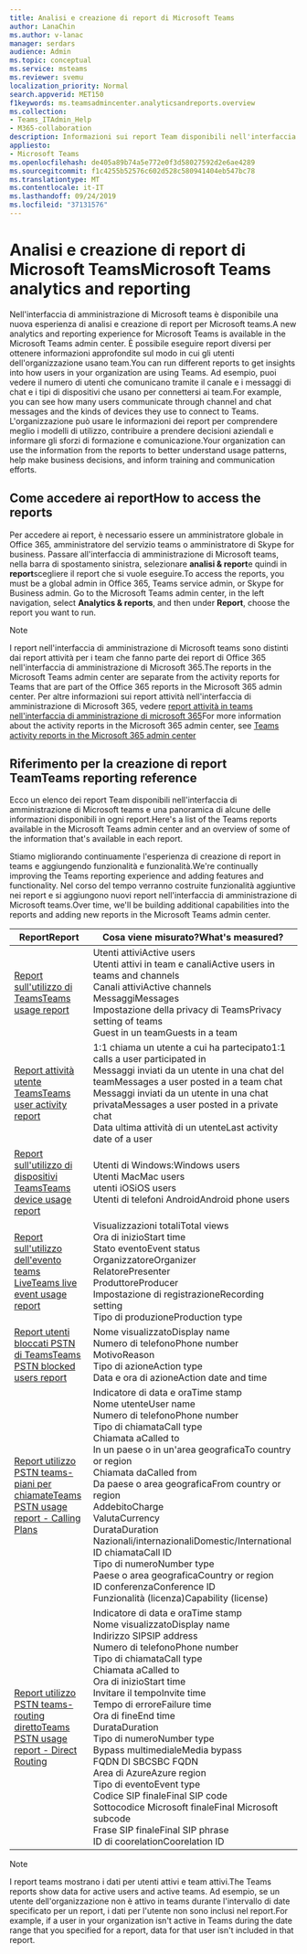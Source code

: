 ```yaml
---
title: Analisi e creazione di report di Microsoft Teams
author: LanaChin
ms.author: v-lanac
manager: serdars
audience: Admin
ms.topic: conceptual
ms.service: msteams
ms.reviewer: svemu
localization_priority: Normal
search.appverid: MET150
f1keywords: ms.teamsadmincenter.analyticsandreports.overview
ms.collection:
- Teams_ITAdmin_Help
- M365-collaboration
description: Informazioni sui report Team disponibili nell'interfaccia di amministrazione di Microsoft teams.
appliesto:
- Microsoft Teams
ms.openlocfilehash: de405a89b74a5e772e0f3d58027592d2e6ae4289
ms.sourcegitcommit: f1c4255b52576c602d528c580941404eb547bc78
ms.translationtype: MT
ms.contentlocale: it-IT
ms.lasthandoff: 09/24/2019
ms.locfileid: "37131576"
---
```

# <a name="microsoft-teams-analytics-and-reporting"></a><span data-ttu-id="2ec9d-103">Analisi e creazione di report di Microsoft Teams</span><span class="sxs-lookup"><span data-stu-id="2ec9d-103">Microsoft Teams analytics and reporting</span></span>

<span data-ttu-id="2ec9d-104">Nell'interfaccia di amministrazione di Microsoft teams è disponibile una nuova esperienza di analisi e creazione di report per Microsoft teams.</span><span class="sxs-lookup"><span data-stu-id="2ec9d-104">A new analytics and reporting experience for Microsoft Teams is available in the Microsoft Teams admin center.</span></span> <span data-ttu-id="2ec9d-105">È possibile eseguire report diversi per ottenere informazioni approfondite sul modo in cui gli utenti dell'organizzazione usano team.</span><span class="sxs-lookup"><span data-stu-id="2ec9d-105">You can run different reports to get insights into how users in your organization are using Teams.</span></span> <span data-ttu-id="2ec9d-106">Ad esempio, puoi vedere il numero di utenti che comunicano tramite il canale e i messaggi di chat e i tipi di dispositivi che usano per connettersi ai team.</span><span class="sxs-lookup"><span data-stu-id="2ec9d-106">For example, you can see how many users communicate through channel and chat messages and the kinds of devices they use to connect to Teams.</span></span> <span data-ttu-id="2ec9d-107">L'organizzazione può usare le informazioni dei report per comprendere meglio i modelli di utilizzo, contribuire a prendere decisioni aziendali e informare gli sforzi di formazione e comunicazione.</span><span class="sxs-lookup"><span data-stu-id="2ec9d-107">Your organization can use the information from the reports to better understand usage patterns, help make business decisions, and inform training and communication efforts.</span></span>

## <a name="how-to-access-the-reports"></a><span data-ttu-id="2ec9d-108">Come accedere ai report</span><span class="sxs-lookup"><span data-stu-id="2ec9d-108">How to access the reports</span></span>

<span data-ttu-id="2ec9d-109">Per accedere ai report, è necessario essere un amministratore globale in Office 365, amministratore del servizio teams o amministratore di Skype for business.  Passare all'interfaccia di amministrazione di Microsoft teams, nella barra di spostamento sinistra, selezionare **analisi & report**e quindi in **report**scegliere il report che si vuole eseguire.</span><span class="sxs-lookup"><span data-stu-id="2ec9d-109">To access the reports, you must be a global admin in Office 365, Teams service admin, or Skype for Business admin.  Go to the Microsoft Teams admin center, in the left navigation, select **Analytics & reports**, and then under **Report**, choose the report you want to run.</span></span>

> [!NOTE]
> <span data-ttu-id="2ec9d-110">I report nell'interfaccia di amministrazione di Microsoft teams sono distinti dai report attività per i team che fanno parte dei report di Office 365 nell'interfaccia di amministrazione di Microsoft 365.</span><span class="sxs-lookup"><span data-stu-id="2ec9d-110">The reports in the Microsoft Teams admin center are separate from the activity reports for Teams that are part of the Office 365 reports in the Microsoft 365 admin center.</span></span> <span data-ttu-id="2ec9d-111">Per altre informazioni sui report attività nell'interfaccia di amministrazione di Microsoft 365, vedere [report attività in teams nell'interfaccia di amministrazione di microsoft 365](../teams-activity-reports.md)</span><span class="sxs-lookup"><span data-stu-id="2ec9d-111">For more information about the activity reports in the Microsoft 365 admin center, see [Teams activity reports in the Microsoft 365 admin center](../teams-activity-reports.md)</span></span>

## <a name="teams-reporting-reference"></a><span data-ttu-id="2ec9d-112">Riferimento per la creazione di report Team</span><span class="sxs-lookup"><span data-stu-id="2ec9d-112">Teams reporting reference</span></span>

<span data-ttu-id="2ec9d-113">Ecco un elenco dei report Team disponibili nell'interfaccia di amministrazione di Microsoft teams e una panoramica di alcune delle informazioni disponibili in ogni report.</span><span class="sxs-lookup"><span data-stu-id="2ec9d-113">Here's a list of the Teams reports available in the Microsoft Teams admin center and an overview of some of the information that's available in each report.</span></span>

<span data-ttu-id="2ec9d-114">Stiamo migliorando continuamente l'esperienza di creazione di report in teams e aggiungendo funzionalità e funzionalità.</span><span class="sxs-lookup"><span data-stu-id="2ec9d-114">We're continually improving the Teams reporting experience and adding features and functionality.</span></span> <span data-ttu-id="2ec9d-115">Nel corso del tempo verranno costruite funzionalità aggiuntive nei report e si aggiungono nuovi report nell'interfaccia di amministrazione di Microsoft teams.</span><span class="sxs-lookup"><span data-stu-id="2ec9d-115">Over time, we'll be building additional capabilities into the reports and adding new reports in the Microsoft Teams admin center.</span></span>

|<span data-ttu-id="2ec9d-116">Report</span><span class="sxs-lookup"><span data-stu-id="2ec9d-116">Report</span></span>  |<span data-ttu-id="2ec9d-117">Cosa viene misurato?</span><span class="sxs-lookup"><span data-stu-id="2ec9d-117">What's measured?</span></span> |
|---------|---------|
|[<span data-ttu-id="2ec9d-118">Report sull'utilizzo di Teams</span><span class="sxs-lookup"><span data-stu-id="2ec9d-118">Teams usage report</span></span>](teams-usage-report.md)  |  <span data-ttu-id="2ec9d-119">Utenti attivi</span><span class="sxs-lookup"><span data-stu-id="2ec9d-119">Active users</span></span><br/><span data-ttu-id="2ec9d-120">Utenti attivi in team e canali</span><span class="sxs-lookup"><span data-stu-id="2ec9d-120">Active users in teams and channels</span></span><br/><span data-ttu-id="2ec9d-121">Canali attivi</span><span class="sxs-lookup"><span data-stu-id="2ec9d-121">Active channels</span></span><br/><span data-ttu-id="2ec9d-122">Messaggi</span><span class="sxs-lookup"><span data-stu-id="2ec9d-122">Messages</span></span><br/><span data-ttu-id="2ec9d-123">Impostazione della privacy di Teams</span><span class="sxs-lookup"><span data-stu-id="2ec9d-123">Privacy setting of  teams</span></span><br/><span data-ttu-id="2ec9d-124">Guest in un team</span><span class="sxs-lookup"><span data-stu-id="2ec9d-124">Guests in a team</span></span>   |
|[<span data-ttu-id="2ec9d-125">Report attività utente Teams</span><span class="sxs-lookup"><span data-stu-id="2ec9d-125">Teams user activity report</span></span>](user-activity-report.md)  |  <span data-ttu-id="2ec9d-126">1:1 chiama un utente a cui ha partecipato</span><span class="sxs-lookup"><span data-stu-id="2ec9d-126">1:1 calls a user participated in</span></span><br/><span data-ttu-id="2ec9d-127">Messaggi inviati da un utente in una chat del team</span><span class="sxs-lookup"><span data-stu-id="2ec9d-127">Messages a user posted in a team chat</span></span><br/><span data-ttu-id="2ec9d-128">Messaggi inviati da un utente in una chat privata</span><span class="sxs-lookup"><span data-stu-id="2ec9d-128">Messages a user posted in a private chat</span></span><br/><span data-ttu-id="2ec9d-129">Data ultima attività di un utente</span><span class="sxs-lookup"><span data-stu-id="2ec9d-129">Last activity date of a user</span></span>     |
|[<span data-ttu-id="2ec9d-130">Report sull'utilizzo di dispositivi Teams</span><span class="sxs-lookup"><span data-stu-id="2ec9d-130">Teams device usage report</span></span>](device-usage-report.md)   |  <span data-ttu-id="2ec9d-131">Utenti di Windows:</span><span class="sxs-lookup"><span data-stu-id="2ec9d-131">Windows users</span></span><br/><span data-ttu-id="2ec9d-132">Utenti Mac</span><span class="sxs-lookup"><span data-stu-id="2ec9d-132">Mac users</span></span><br/><span data-ttu-id="2ec9d-133">utenti iOS</span><span class="sxs-lookup"><span data-stu-id="2ec9d-133">iOS users</span></span><br/><span data-ttu-id="2ec9d-134">Utenti di telefoni Android</span><span class="sxs-lookup"><span data-stu-id="2ec9d-134">Android phone users</span></span>     |
|[<span data-ttu-id="2ec9d-135">Report sull'utilizzo dell'evento teams Live</span><span class="sxs-lookup"><span data-stu-id="2ec9d-135">Teams live event usage report</span></span>](teams-live-event-usage-report.md)   |  <span data-ttu-id="2ec9d-136">Visualizzazioni totali</span><span class="sxs-lookup"><span data-stu-id="2ec9d-136">Total views</span></span><br><span data-ttu-id="2ec9d-137">Ora di inizio</span><span class="sxs-lookup"><span data-stu-id="2ec9d-137">Start time</span></span><br><span data-ttu-id="2ec9d-138">Stato evento</span><span class="sxs-lookup"><span data-stu-id="2ec9d-138">Event status</span></span><br><span data-ttu-id="2ec9d-139">Organizzatore</span><span class="sxs-lookup"><span data-stu-id="2ec9d-139">Organizer</span></span><br><span data-ttu-id="2ec9d-140">Relatore</span><span class="sxs-lookup"><span data-stu-id="2ec9d-140">Presenter</span></span><br><span data-ttu-id="2ec9d-141">Produttore</span><span class="sxs-lookup"><span data-stu-id="2ec9d-141">Producer</span></span><br><span data-ttu-id="2ec9d-142">Impostazione di registrazione</span><span class="sxs-lookup"><span data-stu-id="2ec9d-142">Recording setting</span></span><br><span data-ttu-id="2ec9d-143">Tipo di produzione</span><span class="sxs-lookup"><span data-stu-id="2ec9d-143">Production type</span></span>    |
|[<span data-ttu-id="2ec9d-144">Report utenti bloccati PSTN di Teams</span><span class="sxs-lookup"><span data-stu-id="2ec9d-144">Teams PSTN blocked users report</span></span>](pstn-blocked-users-report.md)   |  <span data-ttu-id="2ec9d-145">Nome visualizzato</span><span class="sxs-lookup"><span data-stu-id="2ec9d-145">Display name</span></span><br><span data-ttu-id="2ec9d-146">Numero di telefono</span><span class="sxs-lookup"><span data-stu-id="2ec9d-146">Phone number</span></span><br><span data-ttu-id="2ec9d-147">Motivo</span><span class="sxs-lookup"><span data-stu-id="2ec9d-147">Reason</span></span><br><span data-ttu-id="2ec9d-148">Tipo di azione</span><span class="sxs-lookup"><span data-stu-id="2ec9d-148">Action type</span></span><br><span data-ttu-id="2ec9d-149">Data e ora di azione</span><span class="sxs-lookup"><span data-stu-id="2ec9d-149">Action date and time</span></span>   |
|[<span data-ttu-id="2ec9d-150">Report utilizzo PSTN teams-piani per chiamate</span><span class="sxs-lookup"><span data-stu-id="2ec9d-150">Teams PSTN usage report - Calling Plans</span></span>](pstn-usage-report.md#calling-plans)|  <span data-ttu-id="2ec9d-151">Indicatore di data e ora</span><span class="sxs-lookup"><span data-stu-id="2ec9d-151">Time stamp</span></span><br><span data-ttu-id="2ec9d-152">Nome utente</span><span class="sxs-lookup"><span data-stu-id="2ec9d-152">User name</span></span><br><span data-ttu-id="2ec9d-153">Numero di telefono</span><span class="sxs-lookup"><span data-stu-id="2ec9d-153">Phone number</span></span><br><span data-ttu-id="2ec9d-154">Tipo di chiamata</span><span class="sxs-lookup"><span data-stu-id="2ec9d-154">Call type</span></span> <br><span data-ttu-id="2ec9d-155">Chiamata a</span><span class="sxs-lookup"><span data-stu-id="2ec9d-155">Called to</span></span><br><span data-ttu-id="2ec9d-156">In un paese o in un'area geografica</span><span class="sxs-lookup"><span data-stu-id="2ec9d-156">To country or region</span></span> <br><span data-ttu-id="2ec9d-157">Chiamata da</span><span class="sxs-lookup"><span data-stu-id="2ec9d-157">Called from</span></span> <br><span data-ttu-id="2ec9d-158">Da paese o area geografica</span><span class="sxs-lookup"><span data-stu-id="2ec9d-158">From country or region</span></span><br><span data-ttu-id="2ec9d-159">Addebito</span><span class="sxs-lookup"><span data-stu-id="2ec9d-159">Charge</span></span><br><span data-ttu-id="2ec9d-160">Valuta</span><span class="sxs-lookup"><span data-stu-id="2ec9d-160">Currency</span></span><br><span data-ttu-id="2ec9d-161">Durata</span><span class="sxs-lookup"><span data-stu-id="2ec9d-161">Duration</span></span><br><span data-ttu-id="2ec9d-162">Nazionali/internazionali</span><span class="sxs-lookup"><span data-stu-id="2ec9d-162">Domestic/International</span></span><br><span data-ttu-id="2ec9d-163">ID chiamata</span><span class="sxs-lookup"><span data-stu-id="2ec9d-163">Call ID</span></span><br><span data-ttu-id="2ec9d-164">Tipo di numero</span><span class="sxs-lookup"><span data-stu-id="2ec9d-164">Number type</span></span><br><span data-ttu-id="2ec9d-165">Paese o area geografica</span><span class="sxs-lookup"><span data-stu-id="2ec9d-165">Country or region</span></span><br><span data-ttu-id="2ec9d-166">ID conferenza</span><span class="sxs-lookup"><span data-stu-id="2ec9d-166">Conference ID</span></span><br><span data-ttu-id="2ec9d-167">Funzionalità (licenza)</span><span class="sxs-lookup"><span data-stu-id="2ec9d-167">Capability (license)</span></span>|
|[<span data-ttu-id="2ec9d-168">Report utilizzo PSTN teams-routing diretto</span><span class="sxs-lookup"><span data-stu-id="2ec9d-168">Teams PSTN usage report - Direct Routing</span></span>](pstn-usage-report.md#direct-routing)  |  <span data-ttu-id="2ec9d-169">Indicatore di data e ora</span><span class="sxs-lookup"><span data-stu-id="2ec9d-169">Time stamp</span></span><br><span data-ttu-id="2ec9d-170">Nome visualizzato</span><span class="sxs-lookup"><span data-stu-id="2ec9d-170">Display name</span></span><br><span data-ttu-id="2ec9d-171">Indirizzo SIP</span><span class="sxs-lookup"><span data-stu-id="2ec9d-171">SIP address</span></span><br><span data-ttu-id="2ec9d-172">Numero di telefono</span><span class="sxs-lookup"><span data-stu-id="2ec9d-172">Phone number</span></span> <br><span data-ttu-id="2ec9d-173">Tipo di chiamata</span><span class="sxs-lookup"><span data-stu-id="2ec9d-173">Call type</span></span><br><span data-ttu-id="2ec9d-174">Chiamata a</span><span class="sxs-lookup"><span data-stu-id="2ec9d-174">Called to</span></span><br><span data-ttu-id="2ec9d-175">Ora di inizio</span><span class="sxs-lookup"><span data-stu-id="2ec9d-175">Start time</span></span><br><span data-ttu-id="2ec9d-176">Invitare il tempo</span><span class="sxs-lookup"><span data-stu-id="2ec9d-176">Invite time</span></span><br><span data-ttu-id="2ec9d-177">Tempo di errore</span><span class="sxs-lookup"><span data-stu-id="2ec9d-177">Failure time</span></span><br><span data-ttu-id="2ec9d-178">Ora di fine</span><span class="sxs-lookup"><span data-stu-id="2ec9d-178">End time</span></span><br><span data-ttu-id="2ec9d-179">Durata</span><span class="sxs-lookup"><span data-stu-id="2ec9d-179">Duration</span></span><br><span data-ttu-id="2ec9d-180">Tipo di numero</span><span class="sxs-lookup"><span data-stu-id="2ec9d-180">Number type</span></span><br><span data-ttu-id="2ec9d-181">Bypass multimediale</span><span class="sxs-lookup"><span data-stu-id="2ec9d-181">Media bypass</span></span><br><span data-ttu-id="2ec9d-182">FQDN DI SBC</span><span class="sxs-lookup"><span data-stu-id="2ec9d-182">SBC FQDN</span></span><br><span data-ttu-id="2ec9d-183">Area di Azure</span><span class="sxs-lookup"><span data-stu-id="2ec9d-183">Azure region</span></span><br><span data-ttu-id="2ec9d-184">Tipo di evento</span><span class="sxs-lookup"><span data-stu-id="2ec9d-184">Event type</span></span><br><span data-ttu-id="2ec9d-185">Codice SIP finale</span><span class="sxs-lookup"><span data-stu-id="2ec9d-185">Final SIP code</span></span><br><span data-ttu-id="2ec9d-186">Sottocodice Microsoft finale</span><span class="sxs-lookup"><span data-stu-id="2ec9d-186">Final Microsoft subcode</span></span><br><span data-ttu-id="2ec9d-187">Frase SIP finale</span><span class="sxs-lookup"><span data-stu-id="2ec9d-187">Final SIP phrase</span></span><br><span data-ttu-id="2ec9d-188">ID di coorelation</span><span class="sxs-lookup"><span data-stu-id="2ec9d-188">Coorelation ID</span></span>  |

> [!NOTE]
> <span data-ttu-id="2ec9d-189">I report teams mostrano i dati per utenti attivi e team attivi.</span><span class="sxs-lookup"><span data-stu-id="2ec9d-189">The Teams reports show data for active users and active teams.</span></span> <span data-ttu-id="2ec9d-190">Ad esempio, se un utente dell'organizzazione non è attivo in teams durante l'intervallo di date specificato per un report, i dati per l'utente non sono inclusi nel report.</span><span class="sxs-lookup"><span data-stu-id="2ec9d-190">For example, if a user in your organization isn't active in Teams during the date range that you specified for a report, data for that user isn't included in that report.</span></span>
